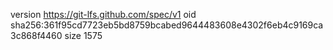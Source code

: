 version https://git-lfs.github.com/spec/v1
oid sha256:361f95cd7723eb5bd8759bcabed9644483608e4302f6eb4c9169ca3c868f4460
size 1575
